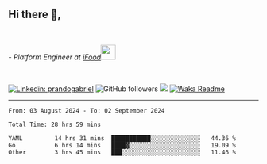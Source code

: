 <h2>Hi there  👋,</h2> </br>

<p><em>- Platform Engineer at <a href="https://www.ifood.com.br/">iFood</a><img src="https://media.giphy.com/media/WUlplcMpOCEmTGBtBW/giphy.gif" width="30"> 
</em></p></br>


[![Linkedin: prandogabriel](https://img.shields.io/badge/-prandogabriel-blue?style=flat-square&logo=Linkedin&logoColor=white&link=https://www.linkedin.com/in/prandogabriel/)](https://www.linkedin.com/in/prandogabriel)
![GitHub followers](https://img.shields.io/github/followers/prandogabriel?label=Follow&style=social)
![](https://visitor-badge.glitch.me/badge?page_id=prandogabriel.prandogabriel)
[![Waka Readme](https://github.com/prandogabriel/prandogabriel/actions/workflows/update-stats.yml.yml/badge.svg)](https://github.com/prandogabriel/prandogabriel/actions/workflows/update-stats.yml.yml)

---

<!--START_SECTION:waka-->

```golang
From: 03 August 2024 - To: 02 September 2024

Total Time: 28 hrs 59 mins

YAML         14 hrs 31 mins  ███████████░░░░░░░░░░░░░░   44.36 %
Go           6 hrs 14 mins   ████▓░░░░░░░░░░░░░░░░░░░░   19.09 %
Other        3 hrs 45 mins   ███░░░░░░░░░░░░░░░░░░░░░░   11.46 %
```

<!--END_SECTION:waka-->
